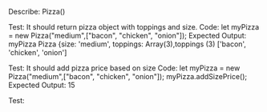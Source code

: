 Describe: Pizza()

Test: It should return pizza object with toppings and size.
Code: let myPizza = new Pizza("medium",["bacon", "chicken", "onion"]);
Expected Output: myPizza Pizza {size: 'medium', toppings: Array(3),toppings
(3) ['bacon', 'chicken', 'onion']

Test: It should add pizza price based on size
Code: 
let myPizza = new Pizza("medium",["bacon", "chicken", "onion"]);
myPizza.addSizePrice();
Expected Output: 15

Test:

